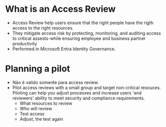 # What is an Access Review
- Access Review help users ensure that the right people have the rigth access to the right resources.
- They mitigate access risk by protecting, monitoring, and auditing access to critical assests-while ensuring employee and business partner productivity
- Performed in Microsoft Entra Identity Governance.
# Planning a pilot 
- Não é valido somente para access review. 
- Pilot access reviews with a small group and target non-critical resouces. Piloting can help you adjust processes and increase users 'and reviewers' ability to meet security and compliance requirements.
	- What resources to review 
	- Who will review
	- Test access
	- Adjust, the test again 